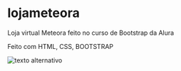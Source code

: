 # lojameteora
Loja virtual Meteora feito no curso de Bootstrap da Alura

Feito com HTML, CSS, BOOTSTRAP

![texto alternativo](https://ibb.co/SN8HwMm)
